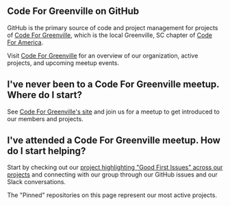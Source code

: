 ## Code For Greenville on GitHub
GitHub is the primary source of code and project management for projects of [Code For Greenville](https://codeforgreenville.org/), which is the local Greenville, SC chapter of [Code For America](https://codeforamerica.org/).

Visit [Code For Greenville](https://codeforgreenville.org/) for an overview of our organization, active projects, and upcoming meetup events.

## I've never been to a Code For Greenville meetup. Where do I start?
See [Code For Greenville's site](https://codeforgreenville.org/) and join us for a meetup to get introduced to our members and projects.

## I've attended a Code For Greenville meetup. How do I start helping?
Start by checking out our [project highlighting "Good First Issues" across our projects](https://github.com/orgs/codeforgreenville/projects/2) and connecting with our group through our GitHub issues and our Slack conversations.

The "Pinned" repositories on this page represent our most active projects.

